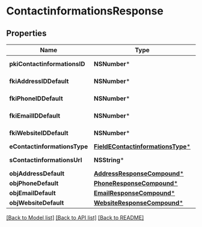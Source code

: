 # ContactinformationsResponse

## Properties
Name | Type | Description | Notes
------------ | ------------- | ------------- | -------------
**pkiContactinformationsID** | **NSNumber*** | The unique ID of the Contactinformations | 
**fkiAddressIDDefault** | **NSNumber*** | The unique ID of the Address | [optional] 
**fkiPhoneIDDefault** | **NSNumber*** | The unique ID of the Phone. | [optional] 
**fkiEmailIDDefault** | **NSNumber*** | The unique ID of the Email | [optional] 
**fkiWebsiteIDDefault** | **NSNumber*** | The unique ID of the Website Default | [optional] 
**eContactinformationsType** | [**FieldEContactinformationsType***](FieldEContactinformationsType.md) |  | 
**sContactinformationsUrl** | **NSString*** | The url of the Contactinformations | [optional] 
**objAddressDefault** | [**AddressResponseCompound***](AddressResponseCompound.md) |  | [optional] 
**objPhoneDefault** | [**PhoneResponseCompound***](PhoneResponseCompound.md) |  | [optional] 
**objEmailDefault** | [**EmailResponseCompound***](EmailResponseCompound.md) |  | [optional] 
**objWebsiteDefault** | [**WebsiteResponseCompound***](WebsiteResponseCompound.md) |  | [optional] 

[[Back to Model list]](../README.md#documentation-for-models) [[Back to API list]](../README.md#documentation-for-api-endpoints) [[Back to README]](../README.md)


